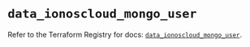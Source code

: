 # `data_ionoscloud_mongo_user`

Refer to the Terraform Registry for docs: [`data_ionoscloud_mongo_user`](https://registry.terraform.io/providers/ionos-cloud/ionoscloud/6.7.4/docs/data-sources/mongo_user).
